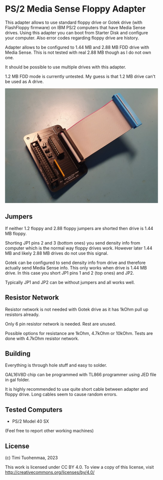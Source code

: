 # PS/2 Media Sense Floppy Adapter

This adapter allows to use standard floppy drive or Gotek drive (with FlashFloppy firmware) on IBM PS/2 computers
that have Media Sense drives. Using this adapter you can boot from Starter Disk and configure your computer.
Also error codes regarding floppy drive are history.

Adapter allows to be configured to 1.44 MB and 2.88 MB FDD drive with Media Sense.
This is not tested with real 2.88 MB though as I do not own one.

It should be possible to use multiple drives with this adapter.

1.2 MB FDD mode is currently untested. My guess is that 1.2 MB drive can't be used as A drive.

![Image of build adapter](https://github.com/timitt/ps2_media_sense_floppy_adapter/blob/adbc02428d3b28c48bffed8c2d1066e51f21f503/built_adapter.jpg)

## Jumpers

If neither 1.2 floppy and 2.88 floppy jumpers are shorted then drive is 1.44 MB floppy.

Shorting JP1 pins 2 and 3 (bottom ones) you send density info from computer which is the normal way floppy drives work.
However later 1.44 MB and likely 2.88 MB drives do not use this signal.

Gotek can be configured to send density info from drive and therefore actually send Media Sense info.
This only works when drive is 1.44 MB drive. In this case you short JP1 pins 1 and 2 (top ones) and JP2.

Typically JP1 and JP2 can be without jumpers and all works well.

## Resistor Network

Resistor network is not needed with Gotek drive as it has 1kOhm pull up resistors already.

Only 6 pin resistor network is needed. Rest are unused.

Possible options for resistance are 1kOhm, 4.7kOhm or 10kOhm. Tests are done with 4.7kOhm resistor network.

## Building

Everything is through hole stuff and easy to solder.

GAL16V8D chip can be programmed with TL866 programmer using JED file in gal folder.

It is highly recommended to use quite short cable between adapter and floppy drive.
Long cables seem to cause random errors.

## Tested Computers

* PS/2 Model 40 SX

(Feel free to report other working machines)

## License

(c) Timi Tuohenmaa, 2023

This work is licensed under CC BY 4.0. To view a copy of this license, visit http://creativecommons.org/licenses/by/4.0/
